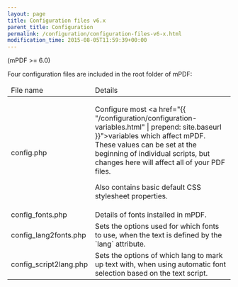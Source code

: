 ```yaml
---
layout: page
title: Configuration files v6.x
parent_title: Configuration
permalink: /configuration/configuration-files-v6-x.html
modification_time: 2015-08-05T11:59:39+00:00
---
```


(mPDF >= 6.0)

Four configuration files are included in the root folder of mPDF:

<table class="table"> <thead>
<tr>
<td>File name</td>
<td>Details</td>
</tr>
</thead> <tbody>
<tr>
<td><span class="filename">config.php</span>

</td>
<td>

Configure most <a href="{{ "/configuration/configuration-variables.html" | prepend: site.baseurl }}">variables</a> which affect mPDF. These values can be set at the beginning of individual scripts, but changes here will affect all of your PDF files.

Also contains basic default CSS stylesheet properties.

</td>
</tr>
<tr>
<td><span class="filename">config_fonts.php</span></td>
<td>Details of fonts installed in mPDF.</td>
</tr>
<tr>
<td><span class="filename"><span class="filename">config_lang2fonts.php </span></span></td>
<td>Sets the options used for which fonts to use, when the text is defined by the `lang` attribute.</td>
</tr>
<tr>
<td><span class="filename">config_script2lang.php</span>

</td>
<td>Sets the options of which lang to mark up text with, when using automatic font selection based on the text script.

</td>
</tr>
</tbody> </table>

